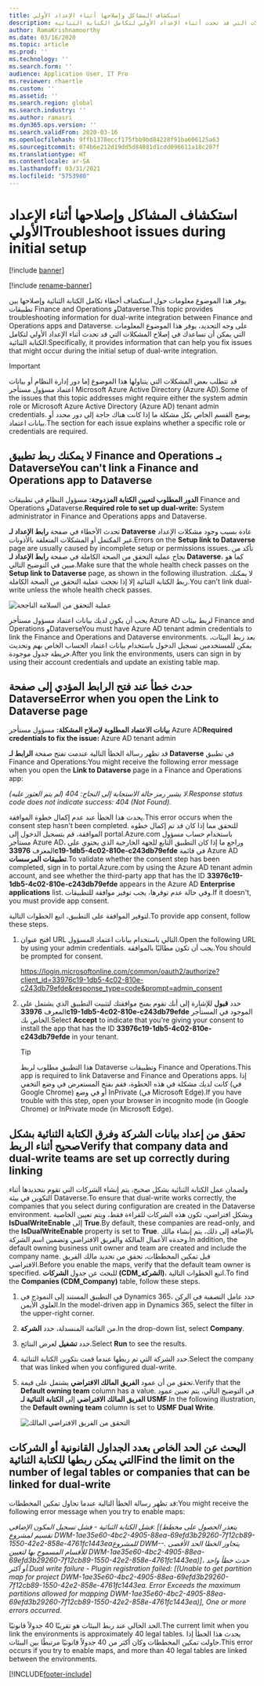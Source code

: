 ```yaml
---
title: استكشاف المشاكل وإصلاحها أثناء الإعداد الأولي
description: يوفر هذا الموضوع المعلومات التي يمكن أن تساعدك في إصلاح المشكلات التي قد تحدث أثناء الإعداد الأولي لتكامل الكتابة الثنائية.
author: RamaKrishnamoorthy
ms.date: 03/16/2020
ms.topic: article
ms.prod: ''
ms.technology: ''
ms.search.form: ''
audience: Application User, IT Pro
ms.reviewer: rhaertle
ms.custom: ''
ms.assetid: ''
ms.search.region: global
ms.search.industry: ''
ms.author: ramasri
ms.dyn365.ops.version: ''
ms.search.validFrom: 2020-03-16
ms.openlocfilehash: 9ffb1378eccf175fbb9bd84228f91ba606125a63
ms.sourcegitcommit: 074b6e212d19dd5d84881d1cdd096611a18c207f
ms.translationtype: HT
ms.contentlocale: ar-SA
ms.lasthandoff: 03/31/2021
ms.locfileid: "5753980"
---
```

# <a name="troubleshoot-issues-during-initial-setup"></a><span data-ttu-id="06082-103">استكشاف المشاكل وإصلاحها أثناء الإعداد الأولي</span><span class="sxs-lookup"><span data-stu-id="06082-103">Troubleshoot issues during initial setup</span></span>

[!include [banner](../../includes/banner.md)]

[!include [rename-banner](~/includes/cc-data-platform-banner.md)]



<span data-ttu-id="06082-104">يوفر هذا الموضوع معلومات حول استكشاف أخطاء تكامل الكتابة الثنائية وإصلاحها بين تطبيقات Finance and Operations وDataverse.</span><span class="sxs-lookup"><span data-stu-id="06082-104">This topic provides troubleshooting information for dual-write integration between Finance and Operations apps and Dataverse.</span></span> <span data-ttu-id="06082-105">على وجه التحديد، يوفر هذا الموضوع المعلومات التي يمكن أن تساعدك في إصلاح المشكلات التي قد تحدث أثناء الإعداد الأولي لتكامل الكتابة الثنائية.</span><span class="sxs-lookup"><span data-stu-id="06082-105">Specifically, it provides information that can help you fix issues that might occur during the initial setup of dual-write integration.</span></span>

> [!IMPORTANT]
> <span data-ttu-id="06082-106">قد تتطلب بعض المشكلات التي يتناولها هذا الموضوع إما دور إدارة النظام أو بيانات اعتماد مسؤول مستأجر  Microsoft Azure Active Directory (Azure AD).</span><span class="sxs-lookup"><span data-stu-id="06082-106">Some of the issues that this topic addresses might require either the system admin role or Microsoft Azure Active Directory (Azure AD) tenant admin credentials.</span></span> <span data-ttu-id="06082-107">يوضح القسم الخاص بكل مشكلة ما إذا كانت هناك حاجة إلى دور محدد أو بيانات اعتماد.</span><span class="sxs-lookup"><span data-stu-id="06082-107">The section for each issue explains whether a specific role or credentials are required.</span></span>

## <a name="you-cant-link-a-finance-and-operations-app-to-dataverse"></a><span data-ttu-id="06082-108">لا يمكنك ربط تطبيق Finance and Operations بـ Dataverse</span><span class="sxs-lookup"><span data-stu-id="06082-108">You can't link a Finance and Operations app to Dataverse</span></span>

<span data-ttu-id="06082-109">**الدور المطلوب لتعيين الكتابة المزدوجة:** مسؤول النظام في تطبيقات Finance and Operations وDataverse.</span><span class="sxs-lookup"><span data-stu-id="06082-109">**Required role to set up dual-write:** System administrator in Finance and Operations apps and Dataverse.</span></span>

<span data-ttu-id="06082-110">تحدث الأخطاء في صفحة **رابط الإعداد لـ Dataverse** عادة بسبب وجود مشكلات الإعداد غير المكتمل أو المشكلات المتعلقة بالأذونات.</span><span class="sxs-lookup"><span data-stu-id="06082-110">Errors on the **Setup link to Dataverse** page are usually caused by incomplete setup or permissions issues.</span></span> <span data-ttu-id="06082-111">تأكد من نجاح عملية التحقق من الصحة الكاملة في صفحة **رابط الإعداد لـ Dataverse**، كما هو مبين في التوضيح التالي.</span><span class="sxs-lookup"><span data-stu-id="06082-111">Make sure that the whole health check passes on the **Setup link to Dataverse** page, as shown in the following illustration.</span></span> <span data-ttu-id="06082-112">لا يمكنك ربط الكتابة الثنائية إلا إذا نجحت عملية التحقق من الصحة الكاملة.</span><span class="sxs-lookup"><span data-stu-id="06082-112">You can't link dual-write unless the whole health check passes.</span></span>

![عملية التحقق من السلامة الناجحة](media/health_check.png)

<span data-ttu-id="06082-114">يجب أن يكون لديك بيانات اعتماد مسؤول مستأجر Azure AD لربط بيئات Finance and Operations وDataverse</span><span class="sxs-lookup"><span data-stu-id="06082-114">You must have Azure AD tenant admin credentials to link the Finance and Operations and Dataverse environments.</span></span> <span data-ttu-id="06082-115">بعد ربط البيئات، يمكن للمستخدمين تسجيل الدخول باستخدام بيانات اعتماد الحساب الخاص بهم وتحديث خريطة جدول موجودة.</span><span class="sxs-lookup"><span data-stu-id="06082-115">After you link the environments, users can sign in by using their account credentials and update an existing table map.</span></span>

## <a name="error-when-you-open-the-link-to-dataverse-page"></a><span data-ttu-id="06082-116">حدث خطأ عند فتح الرابط المؤدي إلى صفحة Dataverse</span><span class="sxs-lookup"><span data-stu-id="06082-116">Error when you open the Link to Dataverse page</span></span>

<span data-ttu-id="06082-117">**بيانات الاعتماد المطلوبة لإصلاح المشكلة:** مسؤول مستأجر Azure AD</span><span class="sxs-lookup"><span data-stu-id="06082-117">**Required credentials to fix the issue:** Azure AD tenant admin</span></span>

<span data-ttu-id="06082-118">قد تظهر رسالة الخطأ التالية عندمت تفتح صفحة **الرابط لـ Dataverse** في تطبيق Finance and Operations:</span><span class="sxs-lookup"><span data-stu-id="06082-118">You might receive the following error message when you open the **Link to Dataverse** page in a Finance and Operations app:</span></span>

<span data-ttu-id="06082-119">*لا يشير رمز حالة الاستجابة إلى النجاح: 404 (لم يتم العثور عليه).*</span><span class="sxs-lookup"><span data-stu-id="06082-119">*Response status code does not indicate success: 404 (Not Found).*</span></span>

<span data-ttu-id="06082-120">يحدث هذا الخطأ عند عدم إكمال خطوة الموافقة.</span><span class="sxs-lookup"><span data-stu-id="06082-120">This error occurs when the consent step hasn't been completed.</span></span> <span data-ttu-id="06082-121">للتحقق مما إذا كان قد تم إكمال خطوه الموافقة، قم بتسجيل الدخول إلى portal.Azure.com باستخدام حساب مسؤول مستأجر Azure AD، وراجع ما إذا كان التطبيق التابع للجهة الخارجية الذي يحتوي على المعرف **33976c19-1db5-4c02-810e-c243db79efde** في قائمة Azure AD **تطبيقات المرسسات**.</span><span class="sxs-lookup"><span data-stu-id="06082-121">To validate whether the consent step has been completed, sign in to portal.Azure.com by using the Azure AD tenant admin account, and see whether the third-party app that has the ID **33976c19-1db5-4c02-810e-c243db79efde** appears in the Azure AD **Enterprise applications** list.</span></span> <span data-ttu-id="06082-122">وفي حالة عدم توفرها، يجب توفير موافقة للتطبيقات.</span><span class="sxs-lookup"><span data-stu-id="06082-122">If it doesn't, you must provide app consent.</span></span>

<span data-ttu-id="06082-123">لتوفير الموافقة على التطبيق، اتبع الخطوات التالية.</span><span class="sxs-lookup"><span data-stu-id="06082-123">To provide app consent, follow these steps.</span></span>

1. <span data-ttu-id="06082-124">افتح عنوان URL التالي باستخدام بيانات اعتماد المسؤول.</span><span class="sxs-lookup"><span data-stu-id="06082-124">Open the following URL by using your admin credentials.</span></span> <span data-ttu-id="06082-125">يجب أن تكون مطالبًا بالموافقة.</span><span class="sxs-lookup"><span data-stu-id="06082-125">You should be prompted for consent.</span></span>

    <https://login.microsoftonline.com/common/oauth2/authorize?client_id=33976c19-1db5-4c02-810e-c243db79efde&response_type=code&prompt=admin_consent>

2. <span data-ttu-id="06082-126">حدد **قبول** للإشارة إلى أنك تقوم بمنح موافقتك لتثبيت التطبيق الذي يشتمل على المعرف **33976c19-1db5-4c02-810e-c243db79efde** الموجود في المستأجر الخاص بك.</span><span class="sxs-lookup"><span data-stu-id="06082-126">Select **Accept** to indicate that you're giving your consent to install the app that has the ID **33976c19-1db5-4c02-810e-c243db79efde** in your tenant.</span></span>

    > [!TIP]
    > <span data-ttu-id="06082-127">هذا التطبيق مطلوب لربط Dataverse وتطبيقات Finance and Operations.</span><span class="sxs-lookup"><span data-stu-id="06082-127">This app is required to link Dataverse and Finance and Operations apps.</span></span> <span data-ttu-id="06082-128">إذا كانت لديك مشكلة في هذه الخطوة، فقم بفتح المستعرض في وضع التخفي (في Google Chrome) أو في وضع InPrivate (في Microsoft Edge).</span><span class="sxs-lookup"><span data-stu-id="06082-128">If you have trouble with this step, open your browser in incognito mode (in Google Chrome) or InPrivate mode (in Microsoft Edge).</span></span>

## <a name="verify-that-company-data-and-dual-write-teams-are-set-up-correctly-during-linking"></a><span data-ttu-id="06082-129">تحقق من إعداد بيانات الشركة وفرق الكتابة الثنائية بشكل صحيح أثناء الربط</span><span class="sxs-lookup"><span data-stu-id="06082-129">Verify that company data and dual-write teams are set up correctly during linking</span></span>

<span data-ttu-id="06082-130">ولضمان عمل الكتابة الثنائية بشكل صحيح، يتم إنشاء الشركات التي تقوم بتحديدها أثناء التكوين في بيئة Dataverse.</span><span class="sxs-lookup"><span data-stu-id="06082-130">To ensure that dual-write works correctly, the companies that you select during configuration are created in the Dataverse environment.</span></span> <span data-ttu-id="06082-131">وبشكل افتراضي، تكون هذه الشركات للقراءة فقط، ويتم تعيين الخاصية **IsDualWriteEnable** إلى **True**.</span><span class="sxs-lookup"><span data-stu-id="06082-131">By default, these companies are read-only, and the **IsDualWriteEnable** property is set to **True**.</span></span> <span data-ttu-id="06082-132">بالإضافة إلى ذلك، يتم إنشاء مالك وحدةه الأعمال المالكة والفريق الافتراضي وتضمين اسم الشركة.</span><span class="sxs-lookup"><span data-stu-id="06082-132">In addition, the default owning business unit owner and team are created and include the company name.</span></span> <span data-ttu-id="06082-133">قبل تمكين المخططات، تحقق من تحديد مالك الفريق الافتراضي.</span><span class="sxs-lookup"><span data-stu-id="06082-133">Before you enable the maps, verify that the default team owner is specified.</span></span> <span data-ttu-id="06082-134">للبحث عن جدول **الشركات (CDM\_الشركة)**، اتبع الخطوات التالية.</span><span class="sxs-lookup"><span data-stu-id="06082-134">To find the **Companies (CDM\_Company)** table, follow these steps.</span></span>

1. <span data-ttu-id="06082-135">في التطبيق المستند إلى النموذج في Dynamics 365، حدد عامل التصفية في الركن العلوي الأيمن.</span><span class="sxs-lookup"><span data-stu-id="06082-135">In the model-driven app in Dynamics 365, select the filter in the upper-right corner.</span></span>
2. <span data-ttu-id="06082-136">من القائمة المنسدلة، حدد **الشركة**.</span><span class="sxs-lookup"><span data-stu-id="06082-136">In the drop-down list, select **Company**.</span></span>
3. <span data-ttu-id="06082-137">حدد **تشغيل** لعرض النتائج.</span><span class="sxs-lookup"><span data-stu-id="06082-137">Select **Run** to see the results.</span></span>
4. <span data-ttu-id="06082-138">حدد الشركة التي تم ربطها عندما قمت بتكوين الكتابة الثنائية.</span><span class="sxs-lookup"><span data-stu-id="06082-138">Select the company that was linked when you configured dual-write.</span></span>
5. <span data-ttu-id="06082-139">تحقق من أن عمود **الفريق المالك الافتراضي** يشتمل على قيمة.</span><span class="sxs-lookup"><span data-stu-id="06082-139">Verify that the **Default owning team** column has a value.</span></span> <span data-ttu-id="06082-140">في التوضيح التالي، يتم تعيين عمود **الفريق المالك الافتراضي** إلى **الكتابة الثنائية لـ USMF**.</span><span class="sxs-lookup"><span data-stu-id="06082-140">In the following illustration, the **Default owning team** column is set to **USMF Dual Write**.</span></span>

    ![التحقق من الفريق الافتراضي المالك](media/default_owning_team.png)

## <a name="find-the-limit-on-the-number-of-legal-tables-or-companies-that-can-be-linked-for-dual-write"></a><span data-ttu-id="06082-142">البحث عن الحد الخاص بعدد الجداول القانونية أو الشركات التي يمكن ربطها للكتابة الثنائية</span><span class="sxs-lookup"><span data-stu-id="06082-142">Find the limit on the number of legal tables or companies that can be linked for dual-write</span></span>

<span data-ttu-id="06082-143">قد تظهر رسالة الخطأ التالية عندما تحاول تمكين المخططات:</span><span class="sxs-lookup"><span data-stu-id="06082-143">You might receive the following error message when you try to enable maps:</span></span>

<span data-ttu-id="06082-144">*فشل الكتابة الثنائية - فشل تسجيل المكون الإضافي: \[(يتعذر الحصول على مخطط تقسيم لمشروع DWM-1ae35e60-4bc2-4905-88ea-69efd3b29260-7f12cb89-1550-42e2-858e-4761fc1443eaللمشروع DWM--. يتجاوز الخطا الحد الأقصى للأقسام المسموح بها لتعيين DWM-1ae35e60-4bc2-4905-88ea-69efd3b29260-7f12cb89-1550-42e2-858e-4761fc1443ea)\]، حدث خطأ واحد أو أكثر.*</span><span class="sxs-lookup"><span data-stu-id="06082-144">*Dual write failure - Plugin registration failed: \[(Unable to get partition map for project DWM-1ae35e60-4bc2-4905-88ea-69efd3b29260-7f12cb89-1550-42e2-858e-4761fc1443ea. Error Exceeds the maximum partitions allowed for mapping DWM-1ae35e60-4bc2-4905-88ea-69efd3b29260-7f12cb89-1550-42e2-858e-4761fc1443ea)\], One or more errors occurred.*</span></span>

<span data-ttu-id="06082-145">الحد الحالي عند ربط البيئات هو تقريبًا 40 جدولاً قانونيًا.</span><span class="sxs-lookup"><span data-stu-id="06082-145">The current limit when you link the environments is approximately 40 legal tables.</span></span> <span data-ttu-id="06082-146">يحدث هذا الخطأ إذا حاولت تمكين المخططات وكان أكثر من 40 جدولاً قانونيًا مرتبطًا بين البيئات.</span><span class="sxs-lookup"><span data-stu-id="06082-146">This error occurs if you try to enable maps, and more than 40 legal tables are linked between the environments.</span></span>


[!INCLUDE[footer-include](../../../../includes/footer-banner.md)]